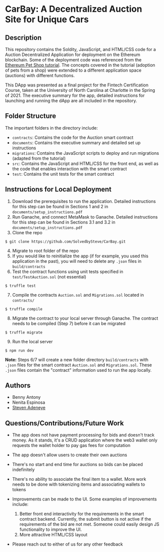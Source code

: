 
# CarBay: A Decentralized Auction Site for Unique Cars 
## Description
This repository contains the Soldity, JavaScript, and HTML/CSS code for a Auction Decentralized Application for deployment on the Ethereum blockchain. Some of the deployment code was referenced from the [Ethereum Pet Shop tutorial](https://www.trufflesuite.com/tutorials/pet-shop). The concepts covered in the tutorial (adoption of pets from a shop) were extended to a different application space (auctions) with different functions.

This DApp was presented as a final project for the Fintech Certification Course, taken at the University of North Carolina at Charlotte in the Spring of 2021. The executive summary for the app, detailed instructions for launching and running the dApp are all included in the repository.

## Folder Structure
The important folders in the directory include:
- `contracts`: Contains the code for the Auction smart contract
- `documents`: Contains the executive summary and detailed set up instructions
- `migrations`: Contains the JavaScript scripts to deploy and run migrations (adapted from the tutorial)
- `src`: Contains the JavaScript and HTML/CSS for the front end, as well as the code that enables interaction with the smart contract
- `test`: Contains the unit tests for the smart contract

## Instructions for Local Deployment
1. Download the prerequisites to run the application. Detailed instructions for this step can be found in Sections 1 and 2 in `documents/setup_instructions.pdf`
2. Run Ganache, and connect MetaMask to Ganache. Detailed instructions for this step can be found in Sections 3.1 and 3.2 in `documents/setup_instructions.pdf`
3. Clone the repo
```
$ git clone https://github.com/SolvedbySteve/CarBay.git
```
4. Migrate to root folder of the repo
5. If you would like to reinitialize the app (if for example, you used this application in the past), you will need to delete any `.json` files in `build/contracts`
6. Test the contract functions using unit tests specified in `test/TestAuction.sol` (not essential)
```
$ truffle test
```
7. Compile the contracts `Auction.sol` and `Migrations.sol` located in `contracts/`
```
$ truffle compile
```
8. Migrate the contract to your local server through Ganache. The contract needs to be compiled (Step 7) before it can be migrated
```
$ truffle migrate
```
9. Run the local server
```
$ npm run dev
```

**Note:** Steps 6/7 will create a new folder directory `build/contracts` with `.json` files for the smart contract `Auction.sol` and `Migrations.sol`. These `.json` files contain the "contract" information used to run the app locally.

## Authors
- Benny Antony
- Nenita Espinosa 
- [Steven Adeneye](https://solvedbysteve.github.io/)

## Questions/Contributions/Future Work
- The app does not have payment processing for bids and doesn't track money. As it stands, it's a CRUD application where the web3 wallet only requests the wallet holder to pay gas fees for computation
- The app doesn't allow users to create their own auctions
- There's no start and end time for auctions so bids can be placed indefinitely
- There's no ability to associate the final item to a wallet. More work needs to be done with tokenizing items and associating wallets to tokens
- Improvements can be made to the UI. Some examples of improvements include:
  1. Better front end interactivity for the requirements in the smart contract backend. Currently, the submit button is not active if the requirements of the bid are not met. Someone could easily design JS functionality to improve the UI.
  2. More attractive HTML/CSS layout

- Please reach out to either of us for any other feedback
